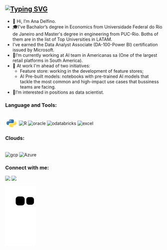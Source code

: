 [![Typing SVG](https://readme-typing-svg.herokuapp.com?color=%234CA2F0&lines=Welcome!+This+is+Ana's+Github+profile)](https://git.io/typing-svg)
---


- 👋 Hi, I’m Ana Delfino. 
- 🎓I've Bachalor’s degree in Economics from Universidade Federal do Rio de Janeiro and Master's degree in engineering from PUC-Rio. Boths of them are in the list of Top Universities in LATAM.
- I've earned the Data Analyst Associate (DA-100-Power BI) certification issued by Microsoft.
- 🏢I’m currently working at AI team in Americanas sa (One of the largest retail platforms in South America).
- 📢 At work I'm ahead of two initiatives: 
  -  Feature store: working in the development of feature stores;
  - AI Pre-built models: notebooks with pre-trained AI models that tackle the most common and high-impact use cases that bussiness teams are facing.
- 🤖I’m interested in positions as data scientist.


### Language and Tools:
<div style="display: inline_block"><br>
<img align="center" alt="Python" height="30" width="40" src="https://raw.githubusercontent.com/devicons/devicon/master/icons/python/python-original.svg">
<img align="center" alt="R" height="30" width="40" src="https://img.shields.io/badge/R-276DC3?style=for-the-badge&logo=r&logoColor=white">
<img align="center" alt="oracle" height="30" width="100" src="https://img.shields.io/badge/PowerBI-F2C811?style=for-the-badge&logo=Power%20BI&logoColor=white">
<img align="center" alt="odatabricks" height="30" width="100" src="https://img.shields.io/badge/Databricks-FF3621?style=for-the-badge&logo=Databricks&logoColor=white">
<img align="center" alt="excel" height="30" width="100" src="https://img.shields.io/badge/Microsoft_Excel-217346?style=for-the-badge&logo=microsoft-excel&logoColor=white">  
</div>

### Clouds:
<div style="display: inline_block"><br>
<img align="center" alt="gcp" height="30" width="100" src="https://img.shields.io/badge/Google_Cloud-4285F4?style=for-the-badge&logo=google-cloud&logoColor=white">
<img align="center" alt="Azure" height="30" width="100" src="https://img.shields.io/badge/microsoft%20azure-0089D6?style=for-the-badge&logo=microsoft-azure&logoColor=white">
</div>
  
### Connect with me:
<div> 
<a href = "mailto:ana.psdelfino@gmail.com"><img src="https://img.shields.io/badge/-Gmail-%23333?style=for-the-badge&logo=gmail&logoColor=white" target="_blank"></a>
  <a href="https://www.linkedin.com/in/ana-psdelfino/" target="_blank"><img src="https://img.shields.io/badge/-LinkedIn-%230077B5?style=for-the-badge&logo=linkedin&logoColor=white" target="_blank"></a> 
</div>

  ![Snake animation](https://github.com/ana-delfino/ana-delfino/blob/output/github-contribution-grid-snake.svg)
